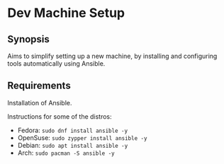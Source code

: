 # Dev Machine Setup

## Synopsis
Aims to simplify setting up a new machine, by installing and configuring tools automatically using Ansible.

## Requirements
Installation of Ansible.

Instructions for some of the distros:
 - Fedora: `sudo dnf install ansible -y`
 - OpenSuse: `sudo zypper install ansible -y`
 - Debian: `sudo apt install ansible -y`
 - Arch: `sudo pacman -S ansible -y`
